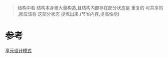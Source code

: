 


> 结构中若 结构本身被大量构造,且结构内部存在部分状态是 重复的 可共享的
> ,那应该将 这部分状态 提炼出来,(节省内存,提高性能)



# 参考
[享元设计模式](https://refactoringguru.cn/design-patterns/flyweight)
